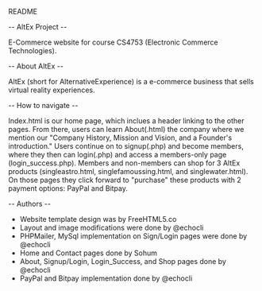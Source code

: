 README

-- AltEx Project --

E-Commerce website for course CS4753 (Electronic Commerce Technologies).

-- About AltEx --

AltEx (short for AlternativeExperience) is a e-commerce business that sells virtual reality experiences.

-- How to navigate -- 

Index.html is our home page, which inclues a header linking to the other pages.
From there, users can learn About(.html) the company where we mention our 
"Company History, Mission and Vision, and a Founder's introduction."
Users continue on to signup(.php) and become members, where they then can login(.php) and access a members-only page (login_success.php).
Members and non-members can shop for 3 AltEx products (singleastro.html, singlefamoussing.html, and singlewater.html).
On those pages they click forward to "purchase" these products with 2 payment options: PayPal and Bitpay.

-- Authors -- 
- Website template design was by FreeHTML5.co
- Layout and image modifications were done by @echocli
- PHPMailer, MySql implementation on Sign/Login pages were done by @echocli
- Home and Contact pages done by Sohum
- About, Signup/Login, Login_Success, and Shop pages done by @echocli
- PayPal and Bitpay implementation done by @echocli




